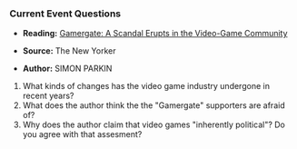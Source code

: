 ### Current Event Questions

* **Reading:** [Gamergate: A Scandal Erupts in the Video-Game Community](http://www.newyorker.com/tech/elements/gamergate-scandal-erupts-video-game-community)
 
* **Source:** The New Yorker
 
* **Author:** SIMON PARKIN

1. What kinds of changes has the video game industry undergone in recent years?
2. What does the author think the the "Gamergate" supporters are afraid of?
3. Why does the author claim that video games "inherently political"? Do you agree with that assesment?
